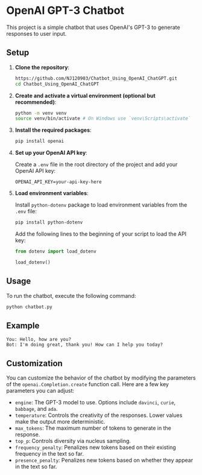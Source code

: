 # OpenAI GPT-3 Chatbot

This project is a simple chatbot that uses OpenAI's GPT-3 to generate responses to user input.

## Setup

1. **Clone the repository**:

    ```bash
    https://github.com/NJ120903/Chatbot_Using_OpenAI_ChatGPT.git
    cd Chatbot_Using_OpenAI_ChatGPT
    ```

2. **Create and activate a virtual environment (optional but recommended)**:

    ```bash
    python -m venv venv
    source venv/bin/activate # On Windows use `venv\Scripts\activate`
    ```

3. **Install the required packages**:

    ```bash
    pip install openai
    ```

4. **Set up your OpenAI API key**:
   
   Create a `.env` file in the root directory of the project and add your OpenAI API key:

    ```plaintext
    OPENAI_API_KEY=your-api-key-here
    ```

5. **Load environment variables**:

    Install `python-dotenv` package to load environment variables from the `.env` file:

    ```bash
    pip install python-dotenv
    ```

    Add the following lines to the beginning of your script to load the API key:

    ```python
    from dotenv import load_dotenv

    load_dotenv()
    ```

## Usage

To run the chatbot, execute the following command:

```bash
python chatbot.py
```

## Example

```plaintext
You: Hello, how are you?
Bot: I'm doing great, thank you! How can I help you today?
```

## Customization

You can customize the behavior of the chatbot by modifying the parameters of the `openai.Completion.create` function call. Here are a few key parameters you can adjust:

- `engine`: The GPT-3 model to use. Options include `davinci`, `curie`, `babbage`, and `ada`.
- `temperature`: Controls the creativity of the responses. Lower values make the output more deterministic.
- `max_tokens`: The maximum number of tokens to generate in the response.
- `top_p`: Controls diversity via nucleus sampling.
- `frequency_penalty`: Penalizes new tokens based on their existing frequency in the text so far.
- `presence_penalty`: Penalizes new tokens based on whether they appear in the text so far.
